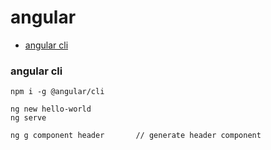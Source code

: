 # angular

* [angular cli](#angular-cli)

### angular cli

    npm i -g @angular/cli
    
    ng new hello-world
    ng serve
    
    ng g component header       // generate header component
    
